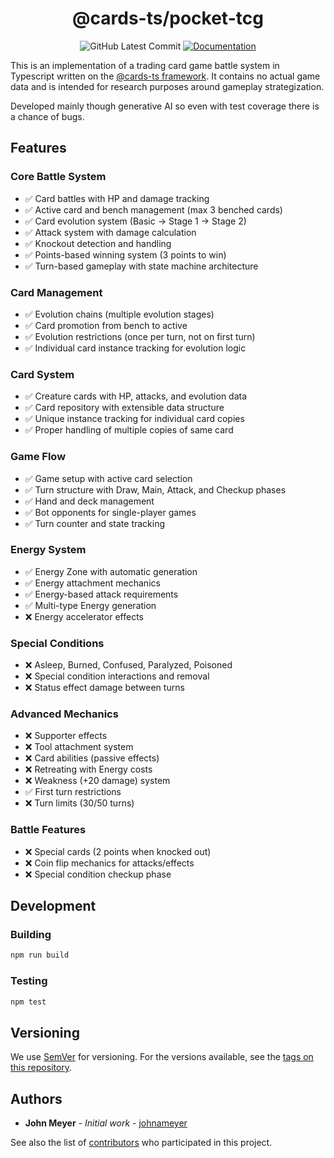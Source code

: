 <h1 align="center">@cards-ts/pocket-tcg</h1>
<div align="center">

![GitHub Latest Commit](https://img.shields.io/github/last-commit/johnameyer/cards-ts)
[![Documentation](https://img.shields.io/static/v1?label=docs&message=hosted&color=informational&logo=typescript)](https://johnameyer.github.io/cards-ts)
</div>

This is an implementation of a trading card game battle system in Typescript written on the [@cards-ts framework](https://github.com/johnameyer/cards-ts). It contains no actual game data and is intended for research purposes around gameplay strategization.

Developed mainly though generative AI so even with test coverage there is a chance of bugs.

## Features

### Core Battle System
- ✅ Card battles with HP and damage tracking
- ✅ Active card and bench management (max 3 benched cards)
- ✅ Card evolution system (Basic → Stage 1 → Stage 2)
- ✅ Attack system with damage calculation
- ✅ Knockout detection and handling
- ✅ Points-based winning system (3 points to win)
- ✅ Turn-based gameplay with state machine architecture

### Card Management
- ✅ Evolution chains (multiple evolution stages)
- ✅ Card promotion from bench to active
- ✅ Evolution restrictions (once per turn, not on first turn)
- ✅ Individual card instance tracking for evolution logic

### Card System
- ✅ Creature cards with HP, attacks, and evolution data
- ✅ Card repository with extensible data structure
- ✅ Unique instance tracking for individual card copies
- ✅ Proper handling of multiple copies of same card

### Game Flow
- ✅ Game setup with active card selection
- ✅ Turn structure with Draw, Main, Attack, and Checkup phases
- ✅ Hand and deck management
- ✅ Bot opponents for single-player games
- ✅ Turn counter and state tracking

### Energy System
- ✅ Energy Zone with automatic generation
- ✅ Energy attachment mechanics
- ✅ Energy-based attack requirements
- ✅ Multi-type Energy generation
- ❌ Energy accelerator effects

### Special Conditions
- ❌ Asleep, Burned, Confused, Paralyzed, Poisoned
- ❌ Special condition interactions and removal
- ❌ Status effect damage between turns

### Advanced Mechanics
- ❌ Supporter effects
- ❌ Tool attachment system
- ❌ Card abilities (passive effects)
- ❌ Retreating with Energy costs
- ❌ Weakness (+20 damage) system
- ✅ First turn restrictions
- ❌ Turn limits (30/50 turns)

### Battle Features
- ❌ Special cards (2 points when knocked out)
- ❌ Coin flip mechanics for attacks/effects
- ❌ Special condition checkup phase

## Development

### Building

```bash
npm run build
```

### Testing

```bash
npm test
```

## Versioning

We use [SemVer](http://semver.org/) for versioning. For the versions available, see the [tags on this repository](https://github.com/johnameyer/cards-ts/tags).

## Authors

* **John Meyer** - *Initial work* - [johnameyer](https://github.com/johnameyer)

See also the list of [contributors](https://github.com/johnameyer/cards-ts/contributors) who participated in this project.
